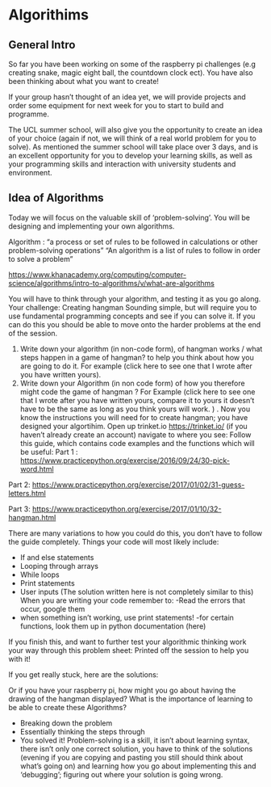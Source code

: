 # Algorithims

## General Intro 

So far you have been working on some of the raspberry pi challenges (e.g creating snake, magic eight ball, the countdown clock ect). 
You have also been thinking about what you want to create! 

If your group hasn’t thought of an idea yet, we will provide projects and order some equipment for next week for you to start to build and programme.

The UCL summer school, will also give you the opportunity to create an idea of your choice (again if not, we will think of a real world problem for you to solve). As mentioned the summer school will take place over 3 days, and is an excellent opportunity for you to develop your learning skills, as well as your programming skills and interaction with university students and environment. 

## Idea of Algorithms

Today we will focus on the valuable skill of ‘problem-solving’. You will be designing and implementing your own algorithms.  

Algorithm : “a process or set of rules to be followed in calculations or other problem-solving operations”
“An algorithm is a list of rules to follow in order to solve a problem” 

https://www.khanacademy.org/computing/computer-science/algorithms/intro-to-algorithms/v/what-are-algorithms

You will have to think through your algorithm, and testing it as you go along. 
Your challenge: 
Creating hangman
Sounding simple, but will require you to use fundamental programming concepts and see if you can solve it.  If you can do this you should be able to move onto the harder problems at the end of the session. 
1.	Write down your algorithm (in non-code form), of hangman works / what steps happen in a game of hangman? to help you think about how you are going to do it.
For example 
(click here to see one that I wrote after you have written yours). 
2.	Write down your Algorithm (in non code form) of how you therefore might code the game of hangman ? 
For Example
(click here to see one that I wrote after you have written yours, compare it to yours it doesn’t have to be the same as long as you think yours will work. ) . 
Now you know the instructions you will need for to create hangman; you have designed your algortihim. 
Open up trinket.io  https://trinket.io/  (if you haven’t already create an account) navigate to where you see: 
Follow this guide, which contains code examples and the functions which will be useful: 
Part 1 : https://www.practicepython.org/exercise/2016/09/24/30-pick-word.html

Part 2: https://www.practicepython.org/exercise/2017/01/02/31-guess-letters.html

Part 3: https://www.practicepython.org/exercise/2017/01/10/32-hangman.html

There are many variations to how you could do this, you don’t have to follow the guide completely. 
Things your code will most likely include: 
-	If and else statements 
-	Looping through arrays
-	While loops 
-	Print statements 
-	User inputs 
(The solution written here is not completely similar to this) 
When you are writing your code remember to:
-Read the errors that occur, google them
- when something isn’t working, use print statements! 
-for certain functions, look them up in python documentation (here) 

If you finish this, and want to further test your algorithmic thinking work your way through this problem sheet: 
Printed off the session to help you with it! 

If you get really stuck, here are the solutions: 

Or if you have your raspberry pi, how might you go about having the drawing of the hangman displayed? 
What is the importance of learning to be able to create these Algorithms? 
-	Breaking down the problem 
-	Essentially thinking the steps through
-	You solved it! Problem-solving is a skill, it isn’t about learning syntax, there isn’t only one correct solution, you have to think of the solutions (evening if you are copying and pasting you still should think about what’s going on) and learning how you go about implementing this and ‘debugging’; figuring out where your solution is going wrong. 
